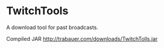 TwitchTools
===========

A download tool for past broadcasts. 

Compiled JAR
http://trabauer.com/downloads/TwitchTolls.jar


